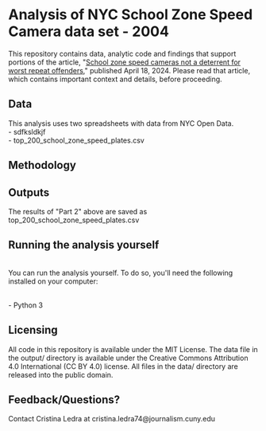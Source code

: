 # Analysis of NYC School Zone Speed Camera data set - 2004 
This repository contains data, analytic code and findings that support portions of the article, "[School zone speed cameras not a deterrent for worst repeat offenders](https://docs.google.com/document/d/1Luh9gk2ol8IDU_q2-kB7ZIDpLwF5prlDB-y5a8IrNkE/edit?usp=sharing)," published April 18, 2024. Please read that article, which contains important context and details, before proceeding.
<h2>Data</h2>
This analysis uses two spreadsheets with data from NYC Open Data.
  <br>- sdfksldkjf
  <br>- top_200_school_zone_speed_plates.csv
  <h2>Methodology</h2>
  
  <h2>Outputs</h2>
The results of "Part 2" above are saved as top_200_school_zone_speed_plates.csv
  <h2>Running the analysis yourself</h2>
  <br>You can run the analysis yourself. To do so, you'll need the following installed on your computer:

<br>- Python 3
  <h2>Licensing</h2>
  All code in this repository is available under the MIT License. The data file in the output/ directory is available under the Creative Commons Attribution 4.0 International (CC BY 4.0) license. All files in the data/ directory are released into the public domain.
  <h2>Feedback/Questions?</h2>
  Contact Cristina Ledra at cristina.ledra74@journalism.cuny.edu

